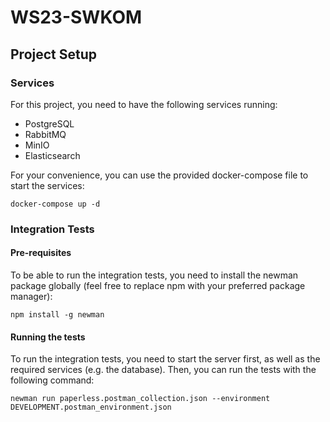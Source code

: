 # WS23-SWKOM

## Project Setup

### Services

For this project, you need to have the following services running:
- PostgreSQL
- RabbitMQ
- MinIO
- Elasticsearch

For your convenience, you can use the provided docker-compose file to start the services:
```
docker-compose up -d
```

### Integration Tests

#### Pre-requisites
To be able to run the integration tests, you need to install the newman package 
globally (feel free to replace npm with your preferred package manager): 
```
npm install -g newman
```

#### Running the tests
To run the integration tests, you need to start the server first, as well as the
required services (e.g. the database). Then, you can run the tests with the following 
command:
```
newman run paperless.postman_collection.json --environment DEVELOPMENT.postman_environment.json
```